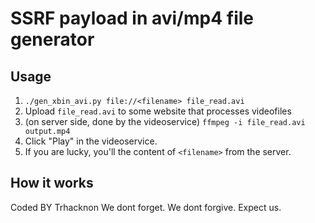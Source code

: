 # SSRF payload in avi/mp4 file generator
## Usage

1. `./gen_xbin_avi.py file://<filename> file_read.avi`
2. Upload `file_read.avi` to some website that processes videofiles
3. (on server side, done by the videoservice) `ffmpeg -i file_read.avi output.mp4`
4. Click "Play" in the videoservice.
5. If you are lucky, you'll the content of `<filename>` from the server.

## How it works

Coded BY Trhacknon
We dont forget.
We dont forgive.
Expect us.


